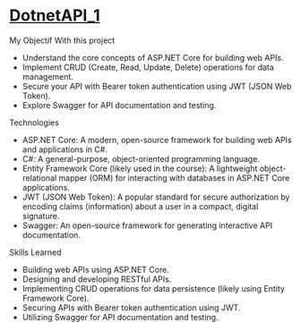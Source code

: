
# [DotnetAPI_1](https://mydotnetapi.azurewebsites.net/swagger/index.html)

My Objectif With this project

-  Understand the core concepts of ASP.NET Core for building web APIs.
-  Implement CRUD (Create, Read, Update, Delete) operations for data management.
-  Secure your API with Bearer token authentication using JWT (JSON Web Token).
-  Explore Swagger for API documentation and testing.

Technologies

-  ASP.NET Core: A modern, open-source framework for building web APIs and applications in C#.
-  C#: A general-purpose, object-oriented programming language.
-  Entity Framework Core (likely used in the course): A lightweight object-relational mapper (ORM) for interacting with databases in ASP.NET Core applications.
-  JWT (JSON Web Token): A popular standard for secure authorization by encoding claims (information) about a user in a compact, digital signature.
-  Swagger: An open-source framework for generating interactive API documentation.

Skills Learned

-  Building web APIs using ASP.NET Core.
-  Designing and developing RESTful APIs.
-  Implementing CRUD operations for data persistence (likely using Entity Framework Core).
-  Securing APIs with Bearer token authentication using JWT.
-  Utilizing Swagger for API documentation and testing.

